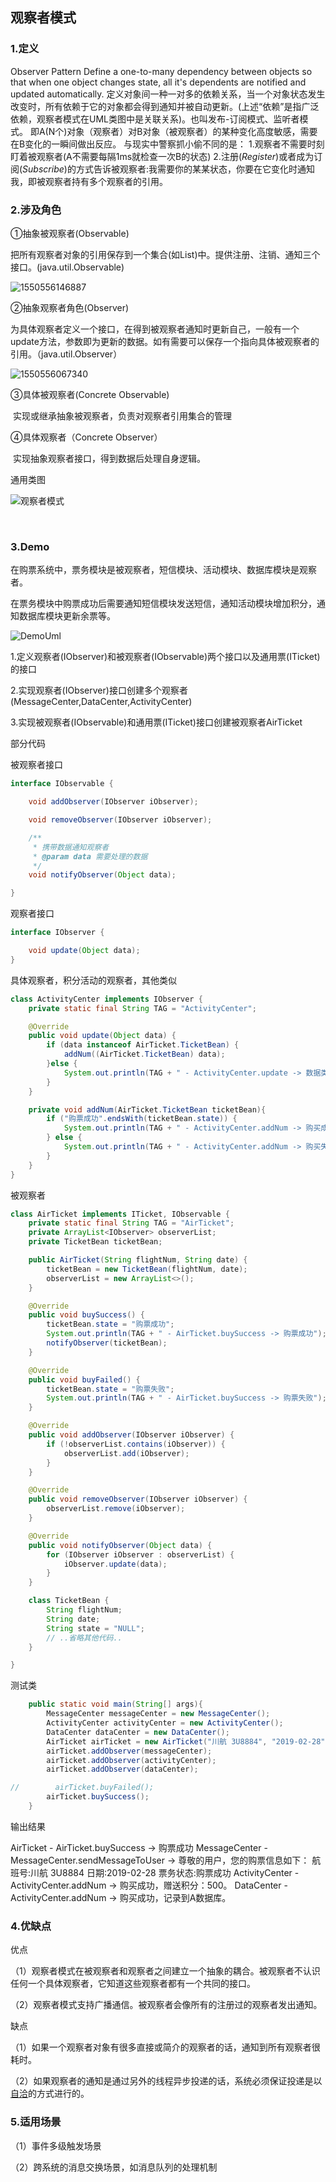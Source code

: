 ## 观察者模式

### 1.定义

Observer Pattern
Define a one-to-many dependency between objects so that when one object changes state,
all it's dependents are notified and updated automatically.
定义对象间一种一对多的依赖关系，当一个对象状态发生改变时，所有依赖于它的对象都会得到通知并被自动更新。(上述“依赖”是指广泛依赖，观察者模式在UML类图中是关联关系)。也叫发布-订阅模式、监听者模式。
即A(N个)对象（观察者）对B对象（被观察者）的某种变化高度敏感，需要在B变化的一瞬间做出反应。
与现实中警察抓小偷不同的是：
	1.观察者不需要时刻盯着被观察者(A不需要每隔1ms就检查一次B的状态)
	2.注册(_Register_)或者成为订阅(_Subscribe_)的方式告诉被观察者:我需要你的某某状态，你要在它变化时通知我，即被观察者持有多个观察者的引用。

### 2.涉及角色

①抽象被观察者(Observable)

​	把所有观察者对象的引用保存到一个集合(如List)中。提供注册、注销、通知三个接口。(java.util.Observable)

![1550556146887](C:\Users\Zkai\AppData\Roaming\Typora\typora-user-images\1550556146887.png)

②抽象观察者角色(Observer)

​	为具体观察者定义一个接口，在得到被观察者通知时更新自己，一般有一个update方法，参数即为更新的数据。如有需要可以保存一个指向具体被观察者的引用。（java.util.Observer）

![1550556067340](C:\Users\Zkai\AppData\Roaming\Typora\typora-user-images\1550556067340.png)

③具体被观察者(Concrete Observable)

​	实现或继承抽象被观察者，负责对观察者引用集合的管理

④具体观察者（Concrete Observer）

​	实现抽象观察者接口，得到数据后处理自身逻辑。

通用类图

![观察者模式](D:\Private\分享\观察者模式.png)

​	

### 3.Demo

在购票系统中，票务模块是被观察者，短信模块、活动模块、数据库模块是观察者。

在票务模块中购票成功后需要通知短信模块发送短信，通知活动模块增加积分，通知数据库模块更新余票等。

![DemoUml](D:\Private\IntelliJIDEAProjects\JavaDesignPattern\DemoUml.png)

1.定义观察者(IObserver)和被观察者(IObservable)两个接口以及通用票(ITicket)的接口

2.实现观察者(IObserver)接口创建多个观察者(MessageCenter,DataCenter,ActivityCenter)

3.实现被观察者(IObservable)和通用票(ITicket)接口创建被观察者AirTicket

部分代码

被观察者接口

```java
interface IObservable {

    void addObserver(IObserver iObserver);

    void removeObserver(IObserver iObserver);

    /**
     * 携带数据通知观察者
     * @param data 需要处理的数据
     */
    void notifyObserver(Object data);

}
```

观察者接口

```java
interface IObserver {

    void update(Object data);
}
```

具体观察者，积分活动的观察者，其他类似

```java
class ActivityCenter implements IObserver {
    private static final String TAG = "ActivityCenter";

    @Override
    public void update(Object data) {
        if (data instanceof AirTicket.TicketBean) {
            addNum((AirTicket.TicketBean) data);
        }else {
            System.out.println(TAG + " - ActivityCenter.update -> 数据类型无法处理，丢弃！ ");
        }
    }

    private void addNum(AirTicket.TicketBean ticketBean){
        if ("购票成功".endsWith(ticketBean.state)) {
            System.out.println(TAG + " - ActivityCenter.addNum -> 购买成功，赠送积分：500。");
        } else {
            System.out.println(TAG + " - ActivityCenter.addNum -> 购买失败，未赠送积分。");
        }
    }
}
```

被观察者

```java
class AirTicket implements ITicket, IObservable {
    private static final String TAG = "AirTicket";
    private ArrayList<IObserver> observerList;
    private TicketBean ticketBean;

    public AirTicket(String flightNum, String date) {
        ticketBean = new TicketBean(flightNum, date);
        observerList = new ArrayList<>();
    }

    @Override
    public void buySuccess() {
        ticketBean.state = "购票成功";
        System.out.println(TAG + " - AirTicket.buySuccess -> 购票成功");
        notifyObserver(ticketBean);
    }

    @Override
    public void buyFailed() {
        ticketBean.state = "购票失败";
        System.out.println(TAG + " - AirTicket.buySuccess -> 购票失败");
    }

    @Override
    public void addObserver(IObserver iObserver) {
        if (!observerList.contains(iObserver)) {
            observerList.add(iObserver);
        }
    }

    @Override
    public void removeObserver(IObserver iObserver) {
        observerList.remove(iObserver);
    }

    @Override
    public void notifyObserver(Object data) {
        for (IObserver iObserver : observerList) {
            iObserver.update(data);
        }
    }

    class TicketBean {
        String flightNum;
        String date;
        String state = "NULL";
		// ..省略其他代码..
    }

}
```

测试类

```java
    public static void main(String[] args){
        MessageCenter messageCenter = new MessageCenter();
        ActivityCenter activityCenter = new ActivityCenter();
        DataCenter dataCenter = new DataCenter();
        AirTicket airTicket = new AirTicket("川航 3U8884", "2019-02-28");
        airTicket.addObserver(messageCenter);
        airTicket.addObserver(activityCenter);
        airTicket.addObserver(dataCenter);

//        airTicket.buyFailed();
        airTicket.buySuccess();
    }
```

输出结果

AirTicket - AirTicket.buySuccess -> 购票成功
MessageCenter - MessageCenter.sendMessageToUser -> 尊敬的用户，您的购票信息如下：
 航班号:川航 3U8884
 日期:2019-02-28
 票务状态:购票成功
ActivityCenter - ActivityCenter.addNum -> 购买成功，赠送积分：500。
DataCenter - ActivityCenter.addNum -> 购买成功，记录到A数据库。

### 4.优缺点

优点

（1）观察者模式在被观察者和观察者之间建立一个抽象的耦合。被观察者不认识任何一个具体观察者，它知道这些观察者都有一个共同的接口。

（2）观察者模式支持广播通信。被观察者会像所有的注册过的观察者发出通知。

缺点

（1）如果一个观察者对象有很多直接或简介的观察者的话，通知到所有观察者很耗时。

（2）如果观察者的通知是通过另外的线程异步投递的话，系统必须保证投递是以[自洽](https://baike.baidu.com/item/%E8%87%AA%E6%B4%BD/3793120)的方式进行的。

### 5.适用场景

（1）事件多级触发场景

（2）跨系统的消息交换场景，如消息队列的处理机制













